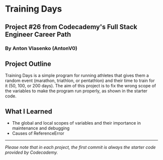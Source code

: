 # Training Days
## Project #26 from Codecademy's Full Stack Engineer Career Path
### By Anton Vlasenko (AntonV0)  
## Project Outline
Training Days is a simple program for running athletes that gives them a random event (marathon, triathlon, or pentathlon) and their time to train for it (50, 100, or 200 days). The aim of this project is to fix the wrong scope of the variables to make the program run properly, as shown in the starter code.
## What I Learned
  - The global and local scopes of variables and their importance in maintenance and debugging
  - Causes of ReferenceError
***
*Please note that in each project, the first commit is always the starter code provided by Codecademy.*
